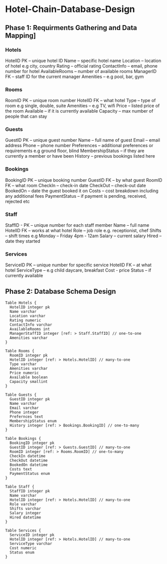 # Hotel-Chain-Database-Design

## Phase 1: Requirments Gathering and Data Mapping]

### Hotels
HotelID PK – unique hotel ID
Name – specific hotel name
Location – location of hotel e.g city, country
Rating – official rating
ContactInfo – email, phone number for hotel
AvailableRooms – number of available rooms
ManagerID FK – staff ID for the current manager
Amenities – e.g pool, bar, gym

### Rooms
RoomID PK – unique room number
HotelID FK – what hotel 
Type – type of room e.g single, double, suite
Amenities – e.g TV, wifi
Price – listed price of the room
Available – if it is currently available
Capacity – max number of people that can stay 

### Guests
GuestID PK – unique guest number
Name – full name of guest 
Email – email address
Phone – phone number
Preferences – additional preferences or requirements e.g ground floor, blind
MembershipStatus – if they are currently a member or have been
History – previous bookings listed here

### Bookings
BookingID PK – unique booking number
GuestID FK – by what guest
RoomID FK – what room
CheckIn – check-in date
CheckOut – check-out date
BookedOn – date the guest booked it on
Costs – cost breakdown including any additional fees
PaymentStatus – if payment is pending, received, rejected etc

### Staff
StaffID - PK – unique number for each staff member
Name – full name
HotelID FK – works at what hotel
Role – job role e.g. receptionist, chef
Shifts – shift times e.g Monday – Friday 4pm - 12am
Salary – current salary
Hired – date they started

### Services
ServiceID PK – unique number for specific service
HotelID FK – at what hotel
ServiceType – e.g child daycare, breakfast
Cost - price
Status – if currently available

## Phase 2: Database Schema Design
```
Table Hotels {
  HotelID integer pk
  Name varchar 
  Location varchar
  Rating numeric
  ContactInfo varchar
  AvailableRooms int
  ManagerStaffID integer [ref: > Staff.StaffID] // one-to-one
  Amenities varchar
}

Table Rooms {
  RoomID integer pk
  HotelID integer [ref: > Hotels.HotelID] // many-to-one
  Type varchar
  Amenities varchar
  Price numeric
  Available boolean
  Capacity smallint
}

Table Guests {
  GuestID integer pk
  Name varchar
  Email varchar
  Phone integer
  Prefernces text
  MembershipStatus enum
  History integer [ref: > Bookings.BookingID] // one-to-many
}

Table Bookings {
  BookingID integer pk
  GuestID integer [ref: > Guests.GuestID] // many-to-one
  RoomID integer [ref: > Rooms.RoomID] // one-to-many
  CheckIn datetime 
  CheckOut datetime
  BookedOn datetime
  Costs text
  PaymentStatus enum
}

Table Staff {
  StaffID integer pk
  Name varchar
  HotelID integer [ref: > Hotels.HotelID] // many-to-one
  Role varchar
  Shifts varchar
  Salary integer
  Hired datetime
}

Table Services {
  ServiceID integer pk
  HotelID integer [ref: > Hotels.HotelID] // many-to-one
  ServiceType varchar
  Cost numeric
  Status enum
}
```

